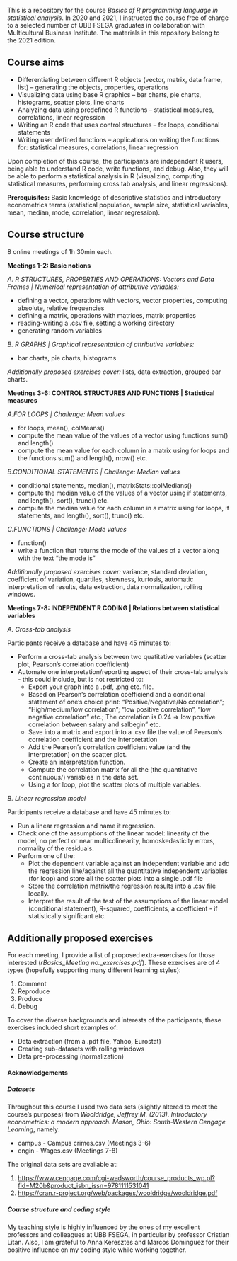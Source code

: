 This is a repository for the course *Basics of R programming language in statistical analysis*. In 2020 and 2021, I instructed the course free of charge to a selected
number of UBB FSEGA graduates in collaboration with Multicultural Business Institute. The materials in this repository belong to the 2021 edition.

## Course aims

- Differentiating between different R objects (vector,
  matrix, data frame, list) – generating the objects, properties,
  operations
- Visualizing data using base R graphics – bar charts, pie charts,
  histograms, scatter plots, line charts
- Analyzing data using predefined R functions – statistical measures,
  correlations, linear regression
- Writing an R code that uses control structures – for loops,
  conditional statements
- Writing user defined functions – applications on writing the functions
  for: statistical measures, correlations, linear regression

Upon completion of this course, the participants are independent R
users, being able to understand R code, write functions, and debug.
Also, they will be able to perform a statistical analysis in R
(visualizing, computing statistical measures, performing cross tab
analysis, and linear regressions).

**Prerequisites:** Basic knowledge of descriptive statistics and
introductory econometrics terms (statistical population, sample size,
statistical variables, mean, median, mode, correlation, linear
regression).

## Course structure

8 online meetings of 1h 30min each.

**Meetings 1-2: Basic notions**

*A. R STRUCTURES, PROPERTIES AND OPERATIONS: Vectors and Data Frames \|
Numerical representation of attributive variables:*

- defining a vector, operations with vectors, vector properties,
  computing absolute, relative frequencies
- defining a matrix, operations with matrices, matrix properties
- reading-writing a .csv file, setting a working directory
- generating random variables

*B. R GRAPHS \| Graphical representation of attributive variables:*

- bar charts, pie charts, histograms

*Additionally proposed exercises cover:* lists, data extraction, grouped
bar charts.

**Meetings 3-6: CONTROL STRUCTURES AND FUNCTIONS \| Statistical
measures**

*A.FOR LOOPS \| Challenge: Mean values*

- for loops, mean(), colMeans()
- compute the mean value of the values of a vector using functions sum()
  and length()
- compute the mean value for each column in a matrix using for loops and
  the functions sum() and length(), nrow() etc.

*B.CONDITIONAL STATEMENTS \| Challenge: Median values*

- conditional statements, median(), matrixStats::colMedians()
- compute the median value of the values of a vector using if
  statements, and length(), sort(), trunc() etc.
- compute the median value for each column in a matrix using for loops,
  if statements, and length(), sort(), trunc() etc.

*C.FUNCTIONS \| Challenge: Mode values*

- function()
- write a function that returns the mode of the values of a vector along
  with the text “the mode is”

*Additionally proposed exercises cover:* variance, standard deviation,
coefficient of variation, quartiles, skewness, kurtosis, automatic
interpretation of results, data extraction, data normalization, rolling
windows.

**Meetings 7-8: INDEPENDENT R CODING \| Relations between statistical
variables**

*A. Cross-tab analysis*

Participants receive a database and have 45 minutes to:

- Perform a cross-tab analysis between two quatitative variables
  (scatter plot, Pearson’s correlation coefficient)
- Automate one interpretation/reporting aspect of their cross-tab
  analysis - this could include, but is not restricted to:
  - Export your graph into a .pdf, .png etc. file.
  - Based on Pearson’s correlation coefficiend and a conditional
    statement of one’s choice print: “Positive/Negative/No correlation”;
    “High/medium/low correlation”; “low positive correlation”, “low
    negative correlation” etc.; The correlation is 0.24 =\> low positive
    correlation between salary and salbegin” etc.
  - Save into a matrix and export into a .csv file the value of
    Pearson’s correlation coefficient and the interpretation
  - Add the Pearson’s correlation coefficient value (and the
    interpretation) on the scatter plot.
  - Create an interpretation function.
  - Compute the correlation matrix for all the (the quantitative
    continuous/) variables in the data set.
  - Using a for loop, plot the scatter plots of multiple variables.

*B. Linear regression model*

Participants receive a database and have 45 minutes to:

- Run a linear regression and name it regression.
- Check one of the assumptions of the linear model: linearity of the
  model, no perfect or near multicolinearity, homoskedasticity errors,
  normality of the residuals.
- Perform one of the:
  - Plot the dependent variable against an independent variable and add
    the regression line/against all the quantitative independent
    variables (for loop) and store all the scatter plots into a single
    .pdf file
  - Store the correlation matrix/the regression results into a .csv file
    locally.
  - Interpret the result of the test of the assumptions of the linear
    model (conditional statement), R-squared, coefficients, a
    coefficient - if statistically significant etc.

## Additionally proposed exercises

For each meeting, I provide a list of proposed extra-exercises for those
interested (*rBasics_Meeting no.\_exercises.pdf*). These exercises are
of 4 types (hopefully supporting many different learning styles):

1.  Comment
2.  Reproduce
3.  Produce
4.  Debug

To cover the diverse backgrounds and interests of the participants,
these exercises included short examples of:

- Data extraction (from a .pdf file, Yahoo, Eurostat)
- Creating sub-datasets with rolling windows
- Data pre-processing (normalization)

#### Acknowledgements

##### Datasets

Throughout this course I used two data sets (slightly altered to meet
the course’s purposes) from *Wooldridge, Jeffrey M. (2013). Introductory
econometrics: a modern approach. Mason, Ohio: South-Western Cengage
Learning*, namely:

- campus - Campus crimes.csv (Meetings 3-6)
- engin - Wages.csv (Meetings 7-8)

The original data sets are available at:

1.  <https://www.cengage.com/cgi-wadsworth/course_products_wp.pl?fid=M20b&product_isbn_issn=9781111531041>
2.  <https://cran.r-project.org/web/packages/wooldridge/wooldridge.pdf>

##### Course structure and coding style

My teaching style is highly influenced by the ones of my excellent
professors and colleagues at UBB FSEGA, in particular by professor
Cristian Litan. Also, I am grateful to Anna Keresztes and Marcos
Dominguez for their positive influence on my coding style while working
together.
